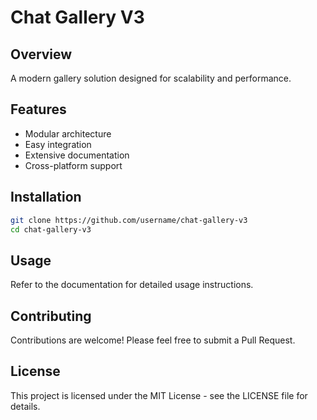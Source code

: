 # Chat Gallery V3

## Overview
A modern gallery solution designed for scalability and performance.

## Features
- Modular architecture
- Easy integration
- Extensive documentation
- Cross-platform support

## Installation
```bash
git clone https://github.com/username/chat-gallery-v3
cd chat-gallery-v3
```

## Usage
Refer to the documentation for detailed usage instructions.

## Contributing
Contributions are welcome! Please feel free to submit a Pull Request.

## License
This project is licensed under the MIT License - see the LICENSE file for details.